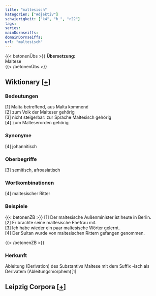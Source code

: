 ```yaml
---
title: "maltesisch"
kategorien: ["Adjektiv"]
schwierigkeit: ["k4", "h_", "r22"]
tags:
series:
mainDornseiffs:
domainDornseiffs:
url: "maltesisch"
---
```


{{< betonenÜbs >}}
**Übersetzung:**  
Maltese  
{{< /betonenÜbs >}}

## Wiktionary [[+](https://de.wiktionary.org/wiki/maltesisch)]

### Bedeutungen
[1] Malta betreffend, aus Malta kommend  
[2] zum Volk der Malteser gehörig  
[3] nicht steigerbar: zur Sprache Maltesisch gehörig  
[4] zum Malteserorden gehörig  

### Synonyme
[4] johannitisch  

### Oberbegriffe
[3] semitisch, afroasiatisch  

### Wortkombinationen
[4] maltesischer Ritter  

### Beispiele
{{< betonenZB >}}
[1] Der maltesische Außenminister ist heute in Berlin.  
[2] Er brachte seine maltesische Ehefrau mit.  
[3] Ich habe wieder ein paar maltesische Wörter gelernt.  
[4] Der Sultan wurde von maltesischen Rittern gefangen genommen.  

{{< /betonenZB >}}
### Herkunft
Ableitung (Derivation) des Substantivs Maltese mit dem Suffix -isch als Derivatem (Ableitungsmorphem)[1]  


## Leipzig Corpora [[+](https://corpora.uni-leipzig.de/en/res?word=maltesisch&corpusId=deu_newscrawl-public_2018)]

